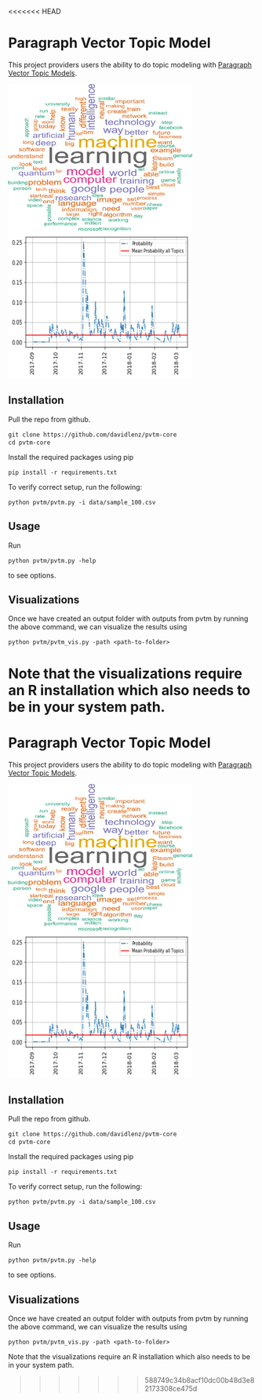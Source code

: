 <<<<<<< HEAD
# Paragraph Vector Topic Model



This project providers users the ability to do topic modeling with [Paragraph Vector Topic Models](https://www.uni-marburg.de/fb02/makro/forschung/magkspapers/paper_2018/15-2018_lenz.pdf).

<img src="img/topic.png" height="300px" width="375px" align="left">
<img src="img/timeline.png" height="300px" width="375px" >



## Installation

Pull the repo from github.
```
git clone https://github.com/davidlenz/pvtm-core
cd pvtm-core
```


Install the required packages using pip
```
pip install -r requirements.txt
```


To verify correct setup, run the following:
```
python pvtm/pvtm.py -i data/sample_100.csv
```

## Usage

Run
```
python pvtm/pvtm.py -help
```
to see options.


## Visualizations
Once we have created an output folder with outputs from pvtm by running the above command, we can visualize the results using
```
python pvtm/pvtm_vis.py -path <path-to-folder>
```

Note that the visualizations require an R installation which also needs to be in your system path.
=======
# Paragraph Vector Topic Model



This project providers users the ability to do topic modeling with [Paragraph Vector Topic Models](https://www.uni-marburg.de/fb02/makro/forschung/magkspapers/paper_2018/15-2018_lenz.pdf).

<img src="img/topic.png" height="300px" width="375px" align="left">
<img src="img/timeline.png" height="300px" width="375px" >



## Installation

Pull the repo from github.
```
git clone https://github.com/davidlenz/pvtm-core
cd pvtm-core
```


Install the required packages using pip
```
pip install -r requirements.txt
```


To verify correct setup, run the following:
```
python pvtm/pvtm.py -i data/sample_100.csv
```

## Usage

Run
```
python pvtm/pvtm.py -help
```
to see options.


## Visualizations
Once we have created an output folder with outputs from pvtm by running the above command, we can visualize the results using
```
python pvtm/pvtm_vis.py -path <path-to-folder>
```

Note that the visualizations require an R installation which also needs to be in your system path.
>>>>>>> 588749c34b8acf10dc00b48d3e82173308ce475d
